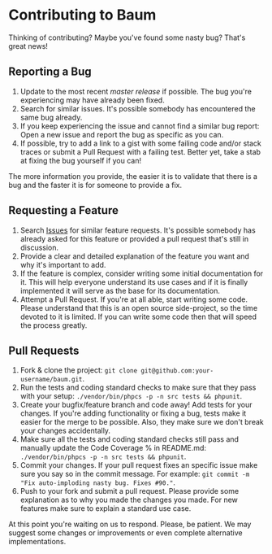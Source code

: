 # Contributing to Baum

Thinking of contributing? Maybe you've found some nasty bug? That's great news!

## Reporting a Bug

1. Update to the most recent *master release* if possible. The bug you're experiencing may have already been fixed.
2. Search for similar issues. It's possible somebody has encountered the same bug already.
3. If you keep experiencing the issue and cannot find a similar bug report: Open a new issue and report the bug as specific as you can.
4. If possible, try to add a link to a gist with some failing code and/or stack traces or submit a Pull Request with a failing test. Better yet, take
a stab at fixing the bug yourself if you can!

The more information you provide, the easier it is to validate that there is a bug and the faster it is for someone to provide a fix.

## Requesting a Feature

1. Search [Issues](https://github.com/TopOnePercent/baum/issues) for similar feature requests. It's possible somebody has already asked for this feature or provided a pull request that's still in discussion.
2. Provide a clear and detailed explanation of the feature you want and why it's important to add.
3. If the feature is complex, consider writing some initial documentation for it. This will help everyone understand its use cases and if it is finally implemented it will serve as the base for its documentation.
4. Attempt a Pull Request. If you're at all able, start writing some code. Please understand that this is an open source side-project, so the time devoted to it is limited. If you can write some code then that will speed the process greatly.

## Pull Requests

1. Fork & clone the project: `git clone git@github.com:your-username/baum.git`.
2. Run the tests and coding standard checks to make sure that they pass with your setup: `./vendor/bin/phpcs -p -n src tests && phpunit`.
3. Create your bugfix/feature branch and code away! Add tests for your changes. If you're adding functionality or fixing a bug, tests make it easier for the merge to be possible. Also, they make sure we don't break your changes accidentally.
4. Make sure all the tests and coding standard checks still pass and manually update the Code Coverage % in README.md: `./vendor/bin/phpcs -p -n src tests && phpunit`.
5. Commit your changes. If your pull request fixes an specific issue make sure you say so in the commit message. For example: `git commit -m "Fix auto-imploding nasty bug. Fixes #90."`.
6. Push to your fork and submit a pull request. Please provide some explanation as to why you made the changes you made. For new features make sure to explain a standard use case.

At this point you're waiting on us to respond. Please, be patient. We may suggest some changes or improvements or even complete alternative implementations.

